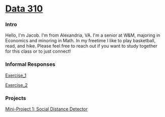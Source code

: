   
# [Data 310](https://jdatagi.github.io/Data_310/)

### Intro

Hello, I'm Jacob. I'm from Alexandria, VA. I'm a senior at W&M, majoring in Economics and minoring in Math. In my freetime I like to play basketball, read, and hike. Please feel free to reach out if you want to study together for this class or to just connect!

### Informal Responses
[Exercise_1](exercise1.md)

[Exercise_2](exercise_2.md)

### Projects
[Mini-Project 1: Social Distance Detector](Mini-Project_1.md)

